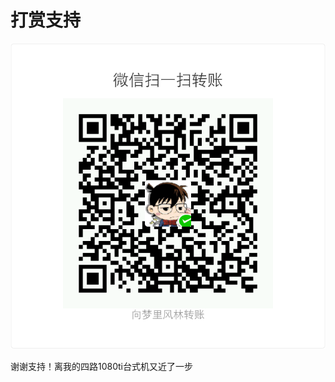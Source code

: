 # 打赏支持

![&#x56FE;&#x7247;&#x540D;&#x79F0;](.gitbook/assets/1792645569.jpg)

谢谢支持！离我的四路1080ti台式机又近了一步

